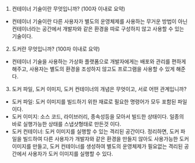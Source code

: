1. 컨테이너 기술이란 무엇입니까? (100자 이내로 요약)
- 컨테이너 기술이란 다른 사용자가 별도의 운영체제를 사용하는 무거운 방법이 아닌 컨테이너라는 공간에서 개발자와 같은 환경을 따로 구성하지 않고 사용할 수 있는 기술이다.
2. 도커란 무엇입니까? (100자 이내로 요약)
- 컨테이너 기술을 사용하는 가상화 플랫폼으로 개발자에게는 배포와 관리를 편하게 해주고, 사용자는 별도의 환경을 조성하지 않고도 프로그램을 사용할 수 있게 해준다.
3. 도커 파일, 도커 이미지, 도커 컨테이너의 개념은 무엇이고, 서로 어떤 관계입니까?
- 도커 파일: 도커 이미지를 빌드하기 위한 재료로 필요한 명령어가 모두 포함된 파일이다.
- 도커 이미지: 소스 코드, 라이브러리, 종속성등을 모아서 빌드한 상태이다. 일종의 바로 실행가능한 상태를 스냅샷형태로 만든것 이다.
- 도커 컨테이너: 도커 이미지를 실행할 수 있는 격리된 공간이다.
정리하면, 도커 파일을 빌드하여 다른 사용자가 개발자와 같은 환경을 만들지 않아도 사용가능한 도커 이미지를 만들고, 도커 컨테이너를 생성하여 별도의 운영체제가 필요없는 격리된 공간에서 사용자가 도커 이미지를 실행할 수 있다.